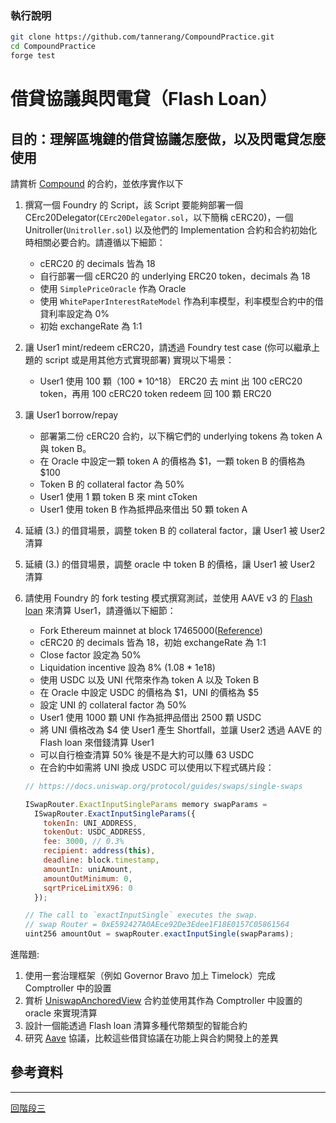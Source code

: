 ### 執行說明
```bash
git clone https://github.com/tannerang/CompoundPractice.git
cd CompoundPractice
forge test 
```

# 借貸協議與閃電貸（Flash Loan）

## 目的：理解區塊鏈的借貸協議怎麼做，以及閃電貸怎麼使用
請賞析 [Compound](https://docs.compound.finance/v2/) 的合約，並依序實作以下
1. 撰寫一個 Foundry 的 Script，該 Script 要能夠部署一個 CErc20Delegator(`CErc20Delegator.sol`，以下簡稱 cERC20)，一個 Unitroller(`Unitroller.sol`) 以及他們的 Implementation 合約和合約初始化時相關必要合約。請遵循以下細節：
    * cERC20 的 decimals 皆為 18
    * 自行部署一個 cERC20 的 underlying ERC20 token，decimals 為 18
    * 使用 `SimplePriceOracle` 作為 Oracle
    * 使用 `WhitePaperInterestRateModel` 作為利率模型，利率模型合約中的借貸利率設定為 0%
    * 初始 exchangeRate 為 1:1

2. 讓 User1 mint/redeem cERC20，請透過 Foundry test case (你可以繼承上題的 script 或是用其他方式實現部署) 實現以下場景：
    * User1 使用 100 顆（100 * 10^18） ERC20 去 mint 出 100 cERC20 token，再用 100 cERC20 token redeem 回 100 顆 ERC20 

3. 讓 User1 borrow/repay
    * 部署第二份 cERC20 合約，以下稱它們的 underlying tokens 為 token A 與 token B。
    * 在 Oracle 中設定一顆 token A 的價格為 $1，一顆 token B 的價格為 $100
    * Token B 的 collateral factor 為 50%
    * User1 使用 1 顆 token B 來 mint cToken
    * User1 使用 token B 作為抵押品來借出 50 顆 token A

4. 延續 (3.) 的借貸場景，調整 token B 的 collateral factor，讓 User1 被 User2 清算

5. 延續 (3.) 的借貸場景，調整 oracle 中 token B 的價格，讓 User1 被 User2 清算

6. 請使用 Foundry 的 fork testing 模式撰寫測試，並使用 AAVE v3 的 [Flash loan](https://docs.aave.com/developers/guides/flash-loans) 來清算 User1，請遵循以下細節：
    * Fork Ethereum mainnet at block  17465000([Reference](https://book.getfoundry.sh/forge/fork-testing#examples))
    * cERC20 的 decimals 皆為 18，初始 exchangeRate 為 1:1
    * Close factor 設定為 50%
    * Liquidation incentive 設為 8% (1.08 * 1e18)
    * 使用 USDC 以及 UNI 代幣來作為 token A 以及 Token B
    * 在 Oracle 中設定 USDC 的價格為 $1，UNI 的價格為 $5
    * 設定 UNI 的 collateral factor 為 50%
    * User1 使用 1000 顆 UNI 作為抵押品借出 2500 顆 USDC
    * 將 UNI 價格改為 $4 使 User1 產生 Shortfall，並讓 User2 透過 AAVE 的 Flash loan 來借錢清算 User1
    * 可以自行檢查清算 50% 後是不是大約可以賺 63 USDC
    * 在合約中如需將 UNI 換成 USDC 可以使用以下程式碼片段：
    ```javascript
    // https://docs.uniswap.org/protocol/guides/swaps/single-swaps

    ISwapRouter.ExactInputSingleParams memory swapParams =
      ISwapRouter.ExactInputSingleParams({
        tokenIn: UNI_ADDRESS,
        tokenOut: USDC_ADDRESS,
        fee: 3000, // 0.3%
        recipient: address(this),
        deadline: block.timestamp,
        amountIn: uniAmount,
        amountOutMinimum: 0,
        sqrtPriceLimitX96: 0
      });

    // The call to `exactInputSingle` executes the swap.
    // swap Router = 0xE592427A0AEce92De3Edee1F18E0157C05861564
    uint256 amountOut = swapRouter.exactInputSingle(swapParams);
    ```

進階題: 
1. 使用一套治理框架（例如 Governor Bravo 加上 Timelock）完成 Comptroller 中的設置
2. 賞析 [UniswapAnchoredView](https://etherscan.io/address/0x50ce56A3239671Ab62f185704Caedf626352741e#code) 合約並使用其作為 Comptroller 中設置的 oracle 來實現清算
3. 設計一個能透過 Flash loan 清算多種代幣類型的智能合約
4. 研究 [Aave](https://aave.com/) 協議，比較這些借貸協議在功能上與合約開發上的差異

## 參考資料

---
[回階段三](./README.md)